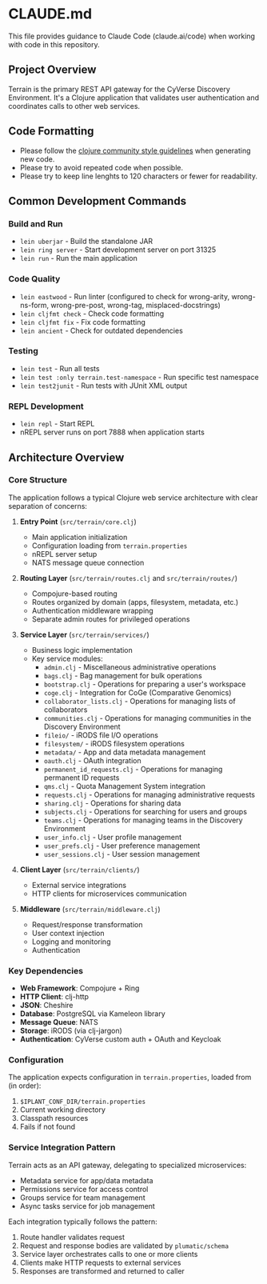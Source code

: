 # CLAUDE.md

This file provides guidance to Claude Code (claude.ai/code) when working with code in this repository.

## Project Overview

Terrain is the primary REST API gateway for the CyVerse Discovery Environment. It's a Clojure application that validates
user authentication and coordinates calls to other web services.

## Code Formatting

- Please follow the [clojure community style guidelines][1] when generating new code.
- Please try to avoid repeated code when possible.
- Please try to keep line lenghts to 120 characters or fewer for readability.

## Common Development Commands

### Build and Run
- `lein uberjar` - Build the standalone JAR
- `lein ring server` - Start development server on port 31325
- `lein run` - Run the main application

### Code Quality
- `lein eastwood` - Run linter (configured to check for wrong-arity, wrong-ns-form, wrong-pre-post, wrong-tag,
  misplaced-docstrings)
- `lein cljfmt check` - Check code formatting
- `lein cljfmt fix` - Fix code formatting
- `lein ancient` - Check for outdated dependencies

### Testing
- `lein test` - Run all tests
- `lein test :only terrain.test-namespace` - Run specific test namespace
- `lein test2junit` - Run tests with JUnit XML output

### REPL Development
- `lein repl` - Start REPL
- nREPL server runs on port 7888 when application starts

## Architecture Overview

### Core Structure
The application follows a typical Clojure web service architecture with clear separation of concerns:

1. **Entry Point** (`src/terrain/core.clj`)
   - Main application initialization
   - Configuration loading from `terrain.properties`
   - nREPL server setup
   - NATS message queue connection

2. **Routing Layer** (`src/terrain/routes.clj` and `src/terrain/routes/`)
   - Compojure-based routing
   - Routes organized by domain (apps, filesystem, metadata, etc.)
   - Authentication middleware wrapping
   - Separate admin routes for privileged operations

3. **Service Layer** (`src/terrain/services/`)
   - Business logic implementation
   - Key service modules:
     - `admin.clj` - Miscellaneous administrative operations
     - `bags.clj` - Bag management for bulk operations
     - `bootstrap.clj` - Operations for preparing a user's workspace
     - `coge.clj` - Integration for CoGe (Comparative Genomics)
     - `collaborator_lists.clj` - Operations for managing lists of collaborators
     - `communities.clj` - Operations for managing communities in the Discovery Environment
     - `fileio/` - iRODS file I/O operations
     - `filesystem/` - iRODS filesystem operations
     - `metadata/` - App and data metadata management
     - `oauth.clj` - OAuth integration
     - `permanent_id_requests.clj` - Operations for managing permanent ID requests
     - `qms.clj` - Quota Management System integration
     - `requests.clj` - Operations for managing administrative requests
     - `sharing.clj` - Operations for sharing data
     - `subjects.clj` - Operations for searching for users and groups
     - `teams.clj` - Operations for managing teams in the Discovery Environment
     - `user_info.clj` - User profile management
     - `user_prefs.clj` - User preference management
     - `user_sessions.clj` - User session management

4. **Client Layer** (`src/terrain/clients/`)
   - External service integrations
   - HTTP clients for microservices communication

5. **Middleware** (`src/terrain/middleware.clj`)
   - Request/response transformation
   - User context injection
   - Logging and monitoring
   - Authentication

### Key Dependencies
- **Web Framework**: Compojure + Ring
- **HTTP Client**: clj-http
- **JSON**: Cheshire
- **Database**: PostgreSQL via Kameleon library
- **Message Queue**: NATS
- **Storage**: iRODS (via clj-jargon)
- **Authentication**: CyVerse custom auth + OAuth and Keycloak

### Configuration
The application expects configuration in `terrain.properties`, loaded from (in order):
1. `$IPLANT_CONF_DIR/terrain.properties`
2. Current working directory
3. Classpath resources
4. Fails if not found

### Service Integration Pattern
Terrain acts as an API gateway, delegating to specialized microservices:
- Metadata service for app/data metadata
- Permissions service for access control
- Groups service for team management
- Async tasks service for job management

Each integration typically follows the pattern:
1. Route handler validates request
2. Request and response bodies are validated by `plumatic/schema`
3. Service layer orchestrates calls to one or more clients
4. Clients make HTTP requests to external services
5. Responses are transformed and returned to caller

[1]: https://guide.clojure.style/
